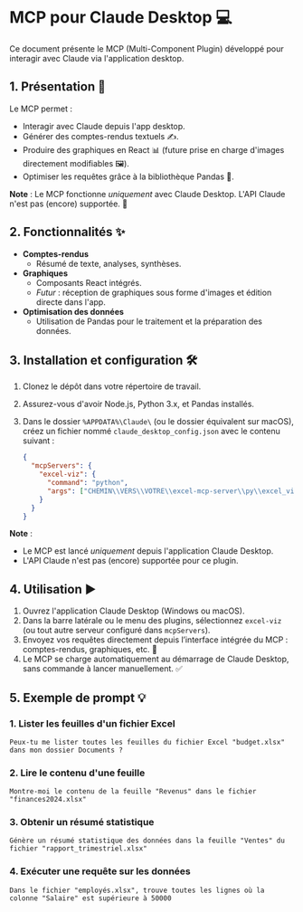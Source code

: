 # MCP pour Claude Desktop 💻

Ce document présente le MCP (Multi-Component Plugin) développé pour interagir avec Claude via l'application desktop.

## 1. Présentation 📜

Le MCP permet :

* Interagir avec Claude depuis l'app desktop.
* Générer des comptes-rendus textuels ✍️.
* Produire des graphiques en React 📊 (future prise en charge d'images directement modifiables 🖼️).
* Optimiser les requêtes grâce à la bibliothèque Pandas 🐼.

**Note** : Le MCP fonctionne *uniquement* avec Claude Desktop. L'API Claude n'est pas (encore) supportée. 🚫

## 2. Fonctionnalités ✨

* **Comptes-rendus**
    * Résumé de texte, analyses, synthèses.
* **Graphiques**
    * Composants React intégrés.
    * *Futur* : réception de graphiques sous forme d'images et édition directe dans l'app.
* **Optimisation des données**
    * Utilisation de Pandas pour le traitement et la préparation des données.

## 3. Installation et configuration 🛠️

1.  Clonez le dépôt dans votre répertoire de travail.
2.  Assurez-vous d'avoir Node.js, Python 3.x, et Pandas installés.
3.  Dans le dossier `%APPDATA%\Claude\` (ou le dossier équivalent sur macOS), créez un fichier nommé `claude_desktop_config.json` avec le contenu suivant :

    ```json
    {
      "mcpServers": {
        "excel-viz": {
          "command": "python",
          "args": ["CHEMIN\\VERS\\VOTRE\\excel-mcp-server\\py\\excel_viz_server.py"] // Adaptez ce chemin !
        }
      }
    }
    ```

**Note** :

* Le MCP est lancé *uniquement* depuis l'application Claude Desktop.
* L'API Claude n'est pas (encore) supportée pour ce plugin.

## 4. Utilisation ▶️

1.  Ouvrez l'application Claude Desktop (Windows ou macOS).
2.  Dans la barre latérale ou le menu des plugins, sélectionnez `excel-viz` (ou tout autre serveur configuré dans `mcpServers`).
3.  Envoyez vos requêtes directement depuis l’interface intégrée du MCP : comptes-rendus, graphiques, etc. 🚀
4.  Le MCP se charge automatiquement au démarrage de Claude Desktop, sans commande à lancer manuellement. ✅

## 5. Exemple de prompt 💡

### 1. Lister les feuilles d'un fichier Excel
```text
Peux-tu me lister toutes les feuilles du fichier Excel "budget.xlsx" dans mon dossier Documents ?
```
### 2. Lire le contenu d'une feuille
```text
Montre-moi le contenu de la feuille "Revenus" dans le fichier "finances2024.xlsx"
```
### 3. Obtenir un résumé statistique
```text
Génère un résumé statistique des données dans la feuille "Ventes" du fichier "rapport_trimestriel.xlsx"
```
### 4. Exécuter une requête sur les données
```text
Dans le fichier "employés.xlsx", trouve toutes les lignes où la colonne "Salaire" est supérieure à 50000
```
